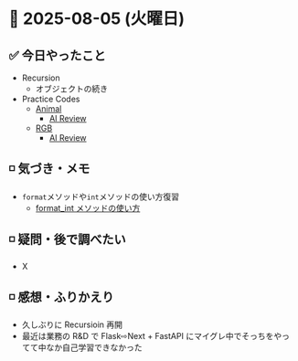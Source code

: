 # 📅 2025-08-05 (火曜日)

## ✅ 今日やったこと

- Recursion
  - オブジェクトの続き
- Practice Codes
  - [Animal](/journal/2025/08/practice_codes/Animal.py)
    - [AI Review](/journal/2025/08/ai_code_review/Animal.md)
  - [RGB](/journal/2025/08/practice_codes/RGB.py)
    - [AI Review](/journal/2025/08/ai_code_review/RGB.md)

## ◽️ 気づき・メモ

- `format`メソッドや`int`メソッドの使い方復習
  - [format_int メソッドの使い方](/knowledge/format_intメソッドの使い方.md)

## ◽️ 疑問・後で調べたい

- X

## ◽️ 感想・ふりかえり

- 久しぶりに Recursioin 再開
- 最近は業務の R&D で Flask⇨Next + FastAPI にマイグレ中でそっちをやってて中なか自己学習できなかった
